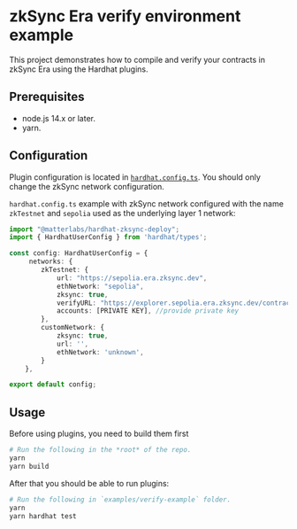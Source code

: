 # zkSync Era verify environment example

This project demonstrates how to compile and verify your contracts in zkSync Era using the Hardhat plugins.

## Prerequisites

- node.js 14.x or later.
- yarn.

## Configuration

Plugin configuration is located in [`hardhat.config.ts`](./hardhat.config.ts).
You should only change the zkSync network configuration.

`hardhat.config.ts` example with zkSync network configured with the name `zkTestnet` and `sepolia` used as the underlying layer 1 network:
```ts
import "@matterlabs/hardhat-zksync-deploy";
import { HardhatUserConfig } from 'hardhat/types';

const config: HardhatUserConfig = {
     networks: {     
        zkTestnet: {
            url: "https://sepolia.era.zksync.dev",
            ethNetwork: "sepolia",
            zksync: true,
            verifyURL: "https://explorer.sepolia.era.zksync.dev/contract_verification",
            accounts: [PRIVATE KEY], //provide private key
        },
        customNetwork: {
            zksync: true,
            url: '',
            ethNetwork: 'unknown',
        }
    },

export default config;
```

## Usage

Before using plugins, you need to build them first

```sh
# Run the following in the *root* of the repo.
yarn
yarn build
```

After that you should be able to run plugins:

```sh
# Run the following in `examples/verify-example` folder.
yarn
yarn hardhat test
```

